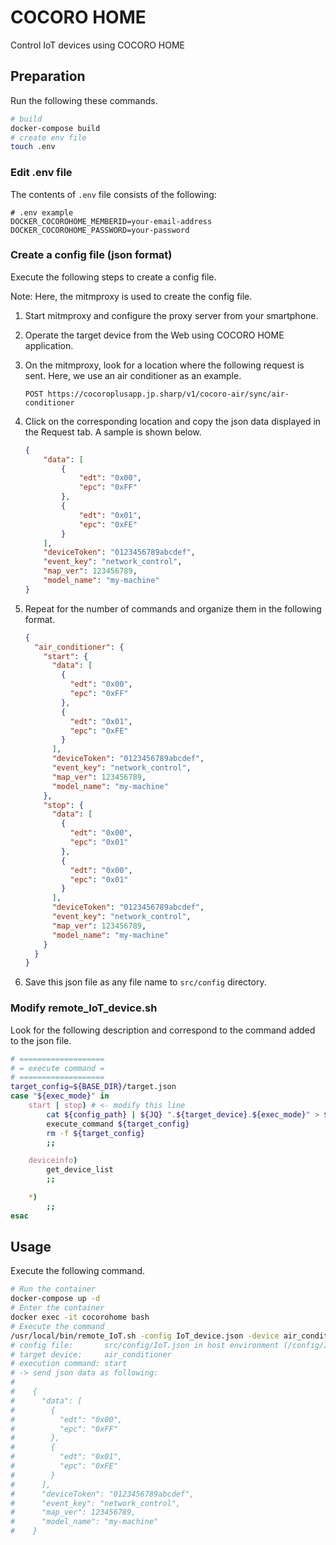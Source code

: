 # COCORO HOME
Control IoT devices using COCORO HOME

## Preparation
Run the following these commands.

```sh
# build
docker-compose build
# create env file
touch .env
```

### Edit .env file
The contents of `.env` file consists of the following:

```dosini
# .env example
DOCKER_COCOROHOME_MEMBERID=your-email-address
DOCKER_COCOROHOME_PASSWORD=your-password
```

### Create a config file (json format)
Execute the following steps to create a config file.

Note: Here, the mitmproxy is used to create the config file.

1. Start mitmproxy and configure the proxy server from your smartphone.
1. Operate the target device from the Web using COCORO HOME application.
1. On the mitmproxy, look for a location where the following request is sent. Here, we use an air conditioner as an example.

    ```
    POST https://cocoroplusapp.jp.sharp/v1/cocoro-air/sync/air-conditioner
    ```

1. Click on the corresponding location and copy the json data displayed in the Request tab. A sample is shown below.

    ```json
    {
        "data": [
            {
                "edt": "0x00",
                "epc": "0xFF"
            },
            {
                "edt": "0x01",
                "epc": "0xFE"
            }
        ],
        "deviceToken": "0123456789abcdef",
        "event_key": "network_control",
        "map_ver": 123456789,
        "model_name": "my-machine"
    }
    ```
1. Repeat for the number of commands and organize them in the following format.

    ```json
    {
      "air_conditioner": {
        "start": {
          "data": [
            {
              "edt": "0x00",
              "epc": "0xFF"
            },
            {
              "edt": "0x01",
              "epc": "0xFE"
            }
          ],
          "deviceToken": "0123456789abcdef",
          "event_key": "network_control",
          "map_ver": 123456789,
          "model_name": "my-machine"
        },
        "stop": {
          "data": [
            {
              "edt": "0x00",
              "epc": "0x01"
            },
            {
              "edt": "0x00",
              "epc": "0x01"
            }
          ],
          "deviceToken": "0123456789abcdef",
          "event_key": "network_control",
          "map_ver": 123456789,
          "model_name": "my-machine"
        }
      }
    }
    ```

1. Save this json file as any file name to `src/config` directory.

### Modify remote_IoT_device.sh
Look for the following description and correspond to the command added to the json file.

```sh
# ===================
# = execute command =
# ===================
target_config=${BASE_DIR}/target.json
case "${exec_mode}" in
    start | stop) # <- modify this line
        cat ${config_path} | ${JQ} ".${target_device}.${exec_mode}" > ${target_config}
        execute_command ${target_config}
        rm -f ${target_config}
        ;;

    deviceinfo)
        get_device_list
        ;;

    *)
        ;;
esac
```

## Usage
Execute the following command.

```sh
# Run the container
docker-compose up -d
# Enter the container
docker exec -it cocorohome bash
# Execute the command
/usr/local/bin/remote_IoT.sh -config IoT_device.json -device air_conditioner -mode start
# config file:       src/config/IoT.json in host environment (/config/IoT.json in docker environment)
# target device:     air_conditioner
# execution command: start
# -> send json data as following:
#
#    {
#      "data": [
#        {
#          "edt": "0x00",
#          "epc": "0xFF"
#        },
#        {
#          "edt": "0x01",
#          "epc": "0xFE"
#        }
#      ],
#      "deviceToken": "0123456789abcdef",
#      "event_key": "network_control",
#      "map_ver": 123456789,
#      "model_name": "my-machine"
#    }
```
